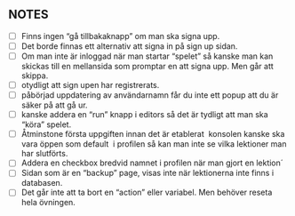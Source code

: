 ## NOTES

- [ ] Finns ingen “gå tillbakaknapp” om man ska signa upp.   
- [ ] Det borde finnas ett alternativ att signa in på sign up sidan. 
- [ ] Om man inte är inloggad när man startar “spelet” så kanske man kan skickas till en mellansida som promptar en att signa upp. Men går att skippa.  
- [ ] otydligt att sign upen har registrerats.   
- [ ] påbörjad uppdatering av användarnamn får du inte ett popup att du är säker på att gå ur.  
- [ ] kanske addera en “run” knapp i editors så det är tydligt att man ska “köra” spelet. 
- [ ] Åtminstone första uppgiften innan det är etablerat  konsolen kanske ska vara öppen som default  i profilen så kan man inte se vilka lektioner man har slutförts. 
- [ ] Addera en checkbox bredvid namnet i profilen när man gjort en lektion´
- [ ] Sidan som är en “backup” page, visas inte när lektionerna inte finns i databasen.
- [ ] Det går inte att ta bort en “action” eller variabel. Men behöver reseta hela övningen.
